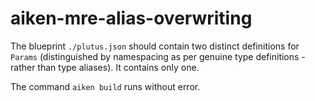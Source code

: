 # aiken-mre-alias-overwriting

The blueprint `./plutus.json` should contain two distinct definitions for `Params` (distinguished by namespacing as per genuine type definitions - rather than type aliases).
It contains only one.

The command `aiken build` runs without error.
